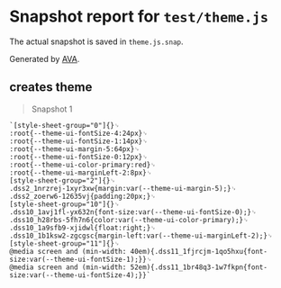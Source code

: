 # Snapshot report for `test/theme.js`

The actual snapshot is saved in `theme.js.snap`.

Generated by [AVA](https://ava.li).

## creates theme

> Snapshot 1

    `[style-sheet-group="0"]{}␊
    :root{--theme-ui-fontSize-4:24px}␊
    :root{--theme-ui-fontSize-1:14px}␊
    :root{--theme-ui-margin-5:64px}␊
    :root{--theme-ui-fontSize-0:12px}␊
    :root{--theme-ui-color-primary:red}␊
    :root{--theme-ui-marginLeft-2:8px}␊
    [style-sheet-group="2"]{}␊
    .dss2_1nrzrej-1xyr3xw{margin:var(--theme-ui-margin-5);}␊
    .dss2_zoerw6-12635vj{padding:20px;}␊
    [style-sheet-group="10"]{}␊
    .dss10_1avj1fl-yx632n{font-size:var(--theme-ui-fontSize-0);}␊
    .dss10_h28rbs-5fh7n6{color:var(--theme-ui-color-primary);}␊
    .dss10_1a9sfb9-xjidwl{float:right;}␊
    .dss10_1b1ksw2-zgcgsc{margin-left:var(--theme-ui-marginLeft-2);}␊
    [style-sheet-group="11"]{}␊
    @media screen and (min-width: 40em){.dss11_1fjrcjm-1qo5hxu{font-size:var(--theme-ui-fontSize-1);}}␊
    @media screen and (min-width: 52em){.dss11_1br48q3-1w7fkpn{font-size:var(--theme-ui-fontSize-4);}}`
